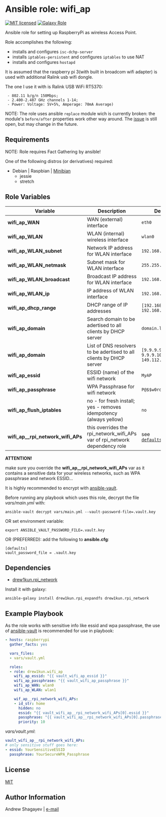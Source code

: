 Ansible role: wifi_ap
=========

[![MIT licensed][mit-badge]][mit-link]
[![Galaxy Role][role-badge]][galaxy-link]

Ansible role for setting up RaspberryPi as wireless Access Point.

Role accomplishes the following:

 - installs and configures `isc-dchp-server`
 - installs `iptables-persistent` and configures `iptables` to use NAT
 - installs and configures `hostapd`

It is assumed that the raspberry pi 3(with built in broadcom wifi adapter) is used with additional Ralink usb wifi dongle.

The one I use it with is Ralink USB WiFi RT5370:

```
 - 802.11 b/g/n 150Mbps;
 - 2.400-2.487 GHz channels 1-14;
 - Power: Voltage: 5V+5%, Amperage: 70mA Average)
```

NOTE: The role uses ansible `replace` module wich is currently broken:
the module's `before/after` properties work other way around.
The [issue][ansible-replace-issue-link] is still open, but may change in the future.

Requirements
------------

NOTE: Role requires Fact Gathering by ansible!

One of the following distros (or derivatives) required:
 - Debian | Raspbian | [Minibian][minibian-link]
    - jessie
    - stretch

Role Variables
--------------

| Variable | Description | Default |
|----------|-------------|---------|
| **wifi_ap_WAN** | WAN (external) interface  | `eth0` |
| **wifi_ap_WLAN** | WLAN (internal) wireless interface  | `wlan0` |
| **wifi_ap_WLAN_subnet** | Network IP address for WLAN interface  | `192.168.42.0` |
| **wifi_ap_WLAN_netmask** | Subnet mask for WLAN interface | `255.255.255.0` |
| **wifi_ap_WLAN_broadcast** | Broadcast IP address for WLAN interface | `192.168.42.255` |
| **wifi_ap_WLAN_ip** | IP address of WLAN interface  | `192.168.42.1` |
| **wifi_ap_dhcp_range** | DHCP range of IP addresses | `[192.168.42.100, 192.168.42.199]` |
| **wifi_ap_domain** | Search domain to be adertised to all clients by DHCP server | `domain.lan` |
| **wifi_ap_domain** | List of DNS resolvers to be adertised to all clients by DHCP server | `[9.9.9.9, 9.9.9.10, 149.112.122.122]` |
| **wifi_ap_essid** | ESSID (name) of the wifi network | `MyAP` |
| **wifi_ap_passphrase** | WPA Passphrase for wifi network | `P@$$w0rd` |
| **wifi_ap_flush_iptables** | no - for fresh install; yes - removes idempotency (always yellow) | `no` |
| **wifi_ap__rpi_network_wifi_APs** | this overrides the rpi_network_wifi_APs var of rpi_network dependency role | see [`defaults/main.yml`](defaults/main.yml#L27) |


**ATTENTION!**

make sure you override the **wifi_ap__rpi_network_wifi_APs** var as it contains a sensitive data for your wireless networks,
such as WPA passphrase and network ESSID...

It is highly recommended to encrypt with [ansible-vault][ansible-vault-link].

Before running any playbook which uses this role, decrypt the file *vars/main.yml* with:

    ansible-vault decrypt vars/main.yml --vault-password-file=.vault.key

OR set environment variable:

    export ANSIBLE_VAULT_PASSWORD_FILE=.vault.key

OR (PREFERRED):
add the following to **ansible.cfg**:

    [defaults]
    vault_password_file = .vault.key

Dependencies
------------

 - [drew1kun.rpi_network][rpi_network-galaxy-link]

Install it with galaxy:

    ansible-galaxy install drew1kun.rpi_expandfs drew1kun.rpi_network

Example Playbook
----------------

As the role works with sensitive info like essid and wpa passphrase, the use of [ansible-vault][ansible-vault-link] is recommended for use in
playbook:

```yaml
- hosts: raspberrypi
  gather_facts: yes

  vars_files:
  - vars/vault.yml

  roles:
  - role: drew1kun.wifi_ap
    wifi_ap_essid: "{{ vault_wifi_ap_essid }}"
    wifi_ap_passphrase: "{{ vault_wifi_ap_passphrase }}"
    wifi_ap_WAN: wlan0
    wifi_ap_WLAN: wlan1

    wif_ap__rpi_network_wifi_APs:
    - id_str: home
      hidden: no
      essid: "{{ vault_wifi_ap__rpi_network_wifi_APs[0].essid }}"
      passphrase: "{{ vault_wifi_ap__rpi_network_wifi_APs[0].passphrase }}"
      priority: 10

```
*vars/vault.yml*:

```yaml
vault_wifi_ap__rpi_network_wifi_APs:
# only sensitive stuff goes here:
- essid: YourSensitiveESSID
  passphrase: YourSecureWPA_Passphrase
```

License
-------

[MIT][mit-link]

Author Information
------------------

Andrew Shagayev | [e-mail](mailto:drewshg@gmail.com)

[role-badge]: https://img.shields.io/badge/role-drew1kun.wifi__ap-green.svg
[galaxy-link]: https://galaxy.ansible.com/drew1kun/wifi_ap/
[mit-badge]: https://img.shields.io/badge/license-MIT-blue.svg
[mit-link]: https://raw.githubusercontent.com/drew1kun/ansible-wifi_ap/master/LICENSE
[minibian-link]: https://minibianpi.wordpress.com/
[ansible-vault-link]: https://docs.ansible.com/ansible/latest/user_guide/vault.html
[rpi_network-galaxy-link]: https://galaxy.ansible.com/drew1kun/rpi_network/
[ansible-replace-issue-link]: https://github.com/ansible/ansible/issues/31354
